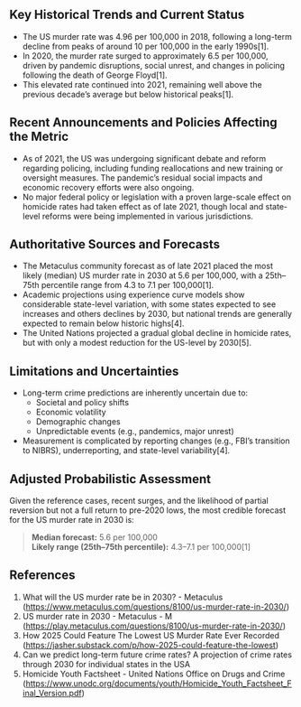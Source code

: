 ## Key Historical Trends and Current Status

- The US murder rate was 4.96 per 100,000 in 2018, following a long-term decline from peaks of around 10 per 100,000 in the early 1990s[1].
- In 2020, the murder rate surged to approximately 6.5 per 100,000, driven by pandemic disruptions, social unrest, and changes in policing following the death of George Floyd[1].
- This elevated rate continued into 2021, remaining well above the previous decade’s average but below historical peaks[1].

## Recent Announcements and Policies Affecting the Metric

- As of 2021, the US was undergoing significant debate and reform regarding policing, including funding reallocations and new training or oversight measures. The pandemic’s residual social impacts and economic recovery efforts were also ongoing.
- No major federal policy or legislation with a proven large-scale effect on homicide rates had taken effect as of late 2021, though local and state-level reforms were being implemented in various jurisdictions.

## Authoritative Sources and Forecasts

- The Metaculus community forecast as of late 2021 placed the most likely (median) US murder rate in 2030 at 5.6 per 100,000, with a 25th–75th percentile range from 4.3 to 7.1 per 100,000[1].
- Academic projections using experience curve models show considerable state-level variation, with some states expected to see increases and others declines by 2030, but national trends are generally expected to remain below historic highs[4].
- The United Nations projected a gradual global decline in homicide rates, but with only a modest reduction for the US-level by 2030[5].

## Limitations and Uncertainties

- Long-term crime predictions are inherently uncertain due to:
  - Societal and policy shifts
  - Economic volatility
  - Demographic changes
  - Unpredictable events (e.g., pandemics, major unrest)
- Measurement is complicated by reporting changes (e.g., FBI’s transition to NIBRS), underreporting, and state-level variability[4].

## Adjusted Probabilistic Assessment

Given the reference cases, recent surges, and the likelihood of partial reversion but not a full return to pre-2020 lows, the most credible forecast for the US murder rate in 2030 is:

> **Median forecast:** 5.6 per 100,000  
> **Likely range (25th–75th percentile):** 4.3–7.1 per 100,000[1]

## References

1. What will the US murder rate be in 2030? - Metaculus (https://www.metaculus.com/questions/8100/us-murder-rate-in-2030/)
2. US murder rate in 2030 - Metaculus - M (https://play.metaculus.com/questions/8100/us-murder-rate-in-2030/)
3. How 2025 Could Feature The Lowest US Murder Rate Ever Recorded (https://jasher.substack.com/p/how-2025-could-feature-the-lowest)
4. Can we predict long-term future crime rates? A projection of crime rates through 2030 for individual states in the USA
5. Homicide Youth Factsheet - United Nations Office on Drugs and Crime (https://www.unodc.org/documents/youth/Homicide_Youth_Factsheet_Final_Version.pdf)